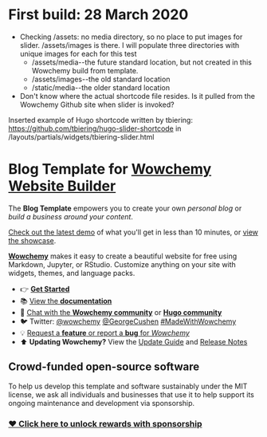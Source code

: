 # First build: 28 March 2020

- Checking /assets: no media directory, so no place to put images for slider.  /assets/images is there. I will populate three directories with unique images for each for this test
  - /assets/media--the future standard location, but not created in this Wowchemy build from template.
  - /assets/images--the old standard location
  - /static/media--the older standard location
- Don't know where the actual shortcode file resides.  Is it pulled from the Wowchemy Github site when slider is invoked? 

Inserted example of Hugo shortcode written by tbiering: https://github.com/tbiering/hugo-slider-shortcode in /layouts/partials/widgets/tbiering-slider.html



<!--<p align="center"><a href="https://wowchemy.com" target="_blank" rel="noopener"><img src="https://sourcethemes.com/academic/img/logo_200px.png" alt="Wowchemy Website Builder"></a></p>-->

# Blog Template for [Wowchemy Website Builder](https://wowchemy.com)

The **Blog Template** empowers you to create your own *personal blog* or *build a business around your content*.

[Check out the latest demo](https://hugo-blog-starter.netlify.app/) of what you'll get in less than 10 minutes, or [view the showcase](https://wowchemy.com/user-stories/).

[**Wowchemy**](https://github.com/wowchemy/wowchemy-hugo-modules/) makes it easy to create a beautiful website for free using Markdown, Jupyter, or RStudio. Customize anything on your site with widgets, themes, and language packs.

- 👉 [**Get Started**](https://wowchemy.com/docs/install/)
- 📚 [View the **documentation**](https://wowchemy.com/docs/)
- 💬 [Chat with the **Wowchemy community**](https://discord.gg/z8wNYzb) or [**Hugo community**](https://discourse.gohugo.io)
- 🐦 Twitter: [@wowchemy](https://twitter.com/wowchemy) [@GeorgeCushen](https://twitter.com/GeorgeCushen) [#MadeWithWowchemy](https://twitter.com/search?q=(%23MadeWithWowchemy%20OR%20%23MadeWithAcademic)&src=typed_query)
- 💡 [Request a **feature** or report a **bug** for _Wowchemy_](https://github.com/wowchemy/wowchemy-hugo-modules/issues)
- ⬆️ **Updating Wowchemy?** View the [Update Guide](https://wowchemy.com/docs/update/) and [Release Notes](https://wowchemy.com/updates/)

## Crowd-funded open-source software

To help us develop this template and software sustainably under the MIT license, we ask all individuals and businesses that use it to help support its ongoing maintenance and development via sponsorship.

### [❤️ Click here to unlock rewards with sponsorship](https://wowchemy.com/plans/)

<!--
[![Screenshot]()](https://github.com/wowchemy/starter-blog)
-->

<!--
[![](https://ga-beacon.appspot.com/UA-78646709-2/starter-blog/readme?pixel)](https://github.com/igrigorik/ga-beacon)
-->
